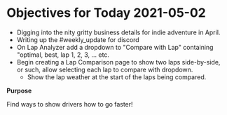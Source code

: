 # Objectives for Today 2021-05-02

- Digging into the nity gritty business details for indie adventure in April.
- Writing up the #weekly_update for discord
- On Lap Analyzer add a dropdown to "Compare with Lap" containing "optimal, best, lap 1, 2, 3, ... etc.
- Begin creating a Lap Comparison page to show two laps side-by-side, or such, allow selecting each lap to compare with dropdown.
  - Show the lap weather at the start of the laps being compared.

**Purpose**

Find ways to show drivers how to go faster!
